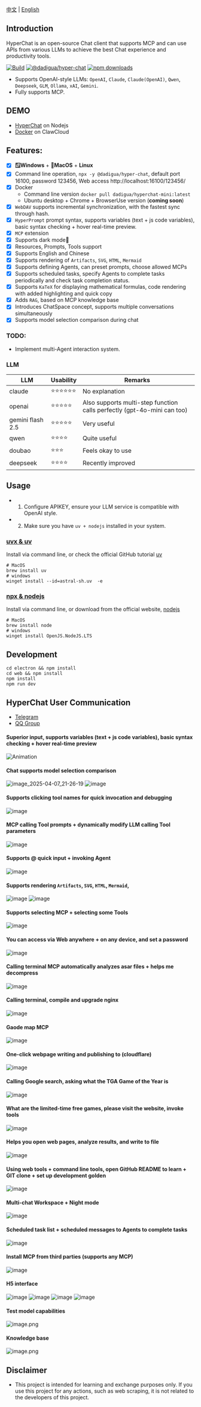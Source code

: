 [中文](README.zh.md) | [English](README.md)


## Introduction

HyperChat is an open-source Chat client that supports MCP and can use APIs from various LLMs to achieve the best Chat experience and productivity tools.

[![Build](https://github.com/BigSweetPotatoStudio/HyperChat/actions/workflows/build.yml/badge.svg)](https://github.com/BigSweetPotatoStudio/HyperChat/actions/workflows/build.yml)
[![@dadigua/hyper-chat](https://img.shields.io/npm/v/%40dadigua%2Fhyper-chat)](https://www.npmjs.com/package/@dadigua/hyper-chat)
[![npm downloads](https://img.shields.io/npm/dm/@dadigua/hyper-chat)](https://npm-stat.com/charts.html?package=@dadigua/hyper-chat)

* Supports OpenAI-style LLMs: `OpenAI`, `Claude`, `Claude(OpenAI)`, `Qwen`, `Deepseek`, `GLM`, `Ollama`, `xAI`, `Gemini`.
* Fully supports MCP.

## DEMO

* [HyperChat](https://hyperchat.dadigua.men/123456/) on Nodejs
* [Docker](https://htmivlknrjln.ap-northeast-1.clawcloudrun.com/123456/#/Chat) on ClawCloud

## Features: 

- [x] **🪟Windows** + **🍏MacOS** + **Linux**
- [x] Command line operation, `npx -y @dadigua/hyper-chat`, default port 16100, password 123456, Web access http://localhost:16100/123456/
- [x] Docker 
    * Command line version `docker pull dadigua/hyperchat-mini:latest`
    * Ubuntu desktop + Chrome + BrowserUse version (**coming soon**)
- [x] `WebDAV` supports incremental synchronization, with the fastest sync through hash.
- [x] `HyperPrompt` prompt syntax, supports variables (text + js code variables), basic syntax checking + hover real-time preview.
- [x] `MCP` extension
- [x] Supports dark mode🌙
- [x] Resources, Prompts, Tools support
- [x] Supports English and Chinese
- [x] Supports rendering of `Artifacts`, `SVG`, `HTML`, `Mermaid`
- [x] Supports defining Agents, can preset prompts, choose allowed MCPs
- [x] Supports scheduled tasks, specify Agents to complete tasks periodically and check task completion status.
- [x] Supports `KaTeX` for displaying mathematical formulas, code rendering with added highlighting and quick copy
- [x] Adds `RAG`, based on MCP knowledge base
- [x] Introduces ChatSpace concept, supports multiple conversations simultaneously
- [x] Supports model selection comparison during chat

### TODO:

- Implement multi-Agent interaction system.

### LLM

| LLM      | Usability    | Remarks                         |
| -------- | ------ | ---------------------------- |
| claude   | ⭐⭐⭐⭐⭐⭐  | No explanation                |
| openai   | ⭐⭐⭐⭐⭐ | Also supports multi-step function calls perfectly (gpt-4o-mini can too) |
| gemini flash 2.5   | ⭐⭐⭐⭐⭐ | Very useful                  |
| qwen       | ⭐⭐⭐⭐    | Quite useful                 |
| doubao       | ⭐⭐⭐    | Feels okay to use            |
| deepseek | ⭐⭐⭐⭐      | Recently improved             |

## Usage

* 1. Configure APIKEY, ensure your LLM service is compatible with OpenAI style.
* 2. Make sure you have `uv + nodejs` installed in your system.

### [uvx & uv](https://github.com/astral-sh/uv)

Install via command line, or check the official GitHub tutorial [uv](https://github.com/astral-sh/uv)

```
# MacOS
brew install uv
# windows
winget install --id=astral-sh.uv  -e
```
### [npx & nodejs](https://nodejs.org/en)

Install via command line, or download from the official website, [nodejs](https://nodejs.org/en)
```
# MacOS
brew install node
# windows
winget install OpenJS.NodeJS.LTS
```

## Development

```
cd electron && npm install
cd web && npm install
npm install
npm run dev
```

## HyperChat User Communication

* [Telegram](https://t.me/dadigua001)
* [QQ Group](https://qm.qq.com/cgi-bin/qm/qr?k=KrNWdu5sp7H3ves3ZPSd7ppKjQiPrAvZ&jump_from=webapi&authKey=xnW+Lcgk5KLh5NPh3lU0ddz9CFDbXgvjEy35wsYipUrCsqXFcqlvM5Yorh6jkGim)

#### Superior input, supports variables (text + js code variables), basic syntax checking + hover real-time preview
![Animation](https://github.com/user-attachments/assets/b1ec72d9-be05-4f9a-bed1-16f4ed72de61)

#### Chat supports model selection comparison
![image_2025-04-07_21-26-19](https://github.com/user-attachments/assets/e8691cd7-0518-4da8-90f2-7dfd8b864a09)
![image](https://github.com/user-attachments/assets/c9cd15c8-9bce-4df9-b2b2-5fc4e9224ea6)

#### Supports clicking tool names for quick invocation and debugging
![image](https://github.com/user-attachments/assets/a9b22e98-d7b7-497a-93aa-c1501763fb8a)

#### MCP calling Tool prompts + dynamically modify LLM calling Tool parameters
![image](https://github.com/user-attachments/assets/080320e3-37d2-4f5a-ae3d-3517b3d692ad)

#### Supports @ quick input + invoking Agent
![image](https://github.com/user-attachments/assets/405ab516-fb8d-4f5b-b0f4-f3470354059e)

#### Supports rendering `Artifacts`, `SVG`, `HTML`, `Mermaid`,
![image](https://github.com/user-attachments/assets/d823c671-e989-4f40-aadb-0bc0f3b35175)
![image](https://github.com/user-attachments/assets/869b03fe-f025-4d6d-945c-8dac13d37ee0)

#### Supports selecting MCP + selecting some Tools
![image](https://github.com/user-attachments/assets/9a297608-90be-4960-a4f1-ae627965486b)

#### You can access via Web anywhere + on any device, and set a password
![image](https://github.com/user-attachments/assets/a9825e5b-da6d-4e0a-852f-177a3f6df992)

#### Calling terminal MCP automatically analyzes asar files + helps me decompress
![image](https://github.com/user-attachments/assets/f9cc12cd-0c7e-4f2d-9649-4bb31240f4a6)

#### Calling terminal, compile and upgrade nginx
![image](https://github.com/user-attachments/assets/29a659cc-c844-4ca9-abe0-ff4372882f6b)

#### Gaode map MCP
![image](https://github.com/user-attachments/assets/549e8fee-085d-4e8a-86a8-184ebe1053e6)

#### One-click webpage writing and publishing to (cloudflare)
![image](https://github.com/user-attachments/assets/b558cf5c-8b07-4621-a95b-fa1c33181414)

#### Calling Google search, asking what the TGA Game of the Year is
![image](https://github.com/user-attachments/assets/36500a06-2260-4727-bfd2-5fedc72e6d58)

#### What are the limited-time free games, please visit the website, invoke tools
![image](https://github.com/user-attachments/assets/8961ef09-1498-4730-b25d-75b1dedbc7e5)

#### Helps you open web pages, analyze results, and write to file
![image](https://github.com/user-attachments/assets/a036dcf8-ffb4-4070-ac4f-a3b0533f66c2)

#### Using web tools + command line tools, open GitHub README to learn + GIT clone + set up development golden
![image](https://github.com/user-attachments/assets/fd0d737e-0eaa-4410-85e0-27fd45f0e5a5)

#### Multi-chat Workspace + Night mode
![image](https://github.com/user-attachments/assets/ca9d77d7-d023-431f-8359-6023ab3e338a)

#### Scheduled task list + scheduled messages to Agents to complete tasks
![image](https://github.com/user-attachments/assets/302a767c-bd00-48e4-ac41-5443d98a4708)

#### Install MCP from third parties (supports any MCP) 
![image](https://github.com/user-attachments/assets/8580f194-139c-4d1c-b423-68627663232c)

#### H5 interface
![image](https://github.com/user-attachments/assets/e8349fb5-c98e-4fef-a93d-778079a27237)
![image](https://github.com/user-attachments/assets/8a381114-6b26-4af2-90f2-270c0e85e819)
![image](https://github.com/user-attachments/assets/b1487b6b-2cbc-46d8-ab1e-a335417c23ce)
![image](https://github.com/user-attachments/assets/3a51dab9-375b-479b-8c6b-74a1be0dd037)

#### Test model capabilities
![image.png](./images/image48.png)

#### Knowledge base
![image.png](./images/image50.png)

## Disclaimer

* This project is intended for learning and exchange purposes only. If you use this project for any actions, such as web scraping, it is not related to the developers of this project.